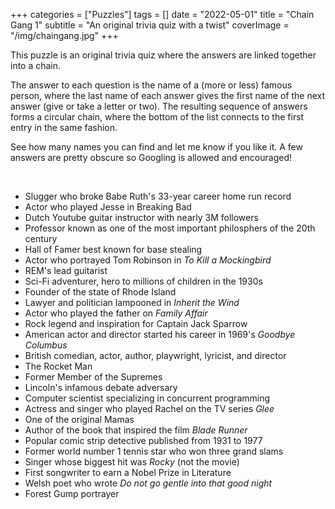 +++
categories = ["Puzzles"]
tags = []
date = "2022-05-01"
title = "Chain Gang 1"
subtitle = "An original trivia quiz with a twist"
coverImage = "/img/chaingang.jpg"
+++

This puzzle is an original trivia quiz where the answers are linked together into a chain.

<!--more-->

The answer to each question is the name of a (more or less) famous person, where the last name of each answer gives the first name of the next answer (give or take a letter or two). The resulting sequence of answers forms a circular chain, where the bottom of the list connects to the first entry in the same fashion.

See how many names you can find and let me know if you like it. A few answers are pretty obscure so Googling is allowed and encouraged!

<br>

- Slugger who broke Babe Ruth's 33-year career home run record
- Actor who played Jesse in Breaking Bad
- Dutch Youtube guitar instructor with nearly 3M followers
- Professor known as one of the most important philosphers of the 20th century
- Hall of Famer best known for base stealing
- Actor who portrayed Tom Robinson in *To Kill a Mockingbird*
- REM's lead guitarist
- Sci-Fi adventurer, hero to millions of children in the 1930s
- Founder of the state of Rhode Island
- Lawyer and politician lampooned in *Inherit the Wind*
- Actor who played the father on *Family Affair*
- Rock legend and inspiration for Captain Jack Sparrow
- American actor and director started his career in 1969's *Goodbye Columbus*
- British comedian, actor, author, playwright, lyricist, and director
- The Rocket Man
- Former Member of the Supremes
- Lincoln's infamous debate adversary
- Computer scientist specializing in concurrent programming
- Actress and singer who played Rachel on the TV series *Glee* 
- One of the original Mamas
- Author of the book that inspired the film *Blade Runner*
- Popular comic strip detective published from 1931 to 1977
- Former world number 1 tennis star who won three grand slams
- Singer whose biggest hit was *Rocky* (not the movie)
- First songwriter to earn a Nobel Prize in Literature
- Welsh poet who wrote *Do not go gentle into that good night*
- Forest Gump portrayer
